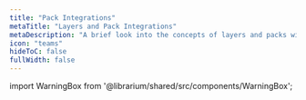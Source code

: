 ```yaml
---
title: "Pack Integrations"
metaTitle: "Layers and Pack Integrations"
metaDescription: "A brief look into the concepts of layers and packs within Spectro Cloud. Also lists the available integrations."
icon: "teams"
hideToC: false
fullWidth: false
---
```


import WarningBox from '@librarium/shared/src/components/WarningBox';